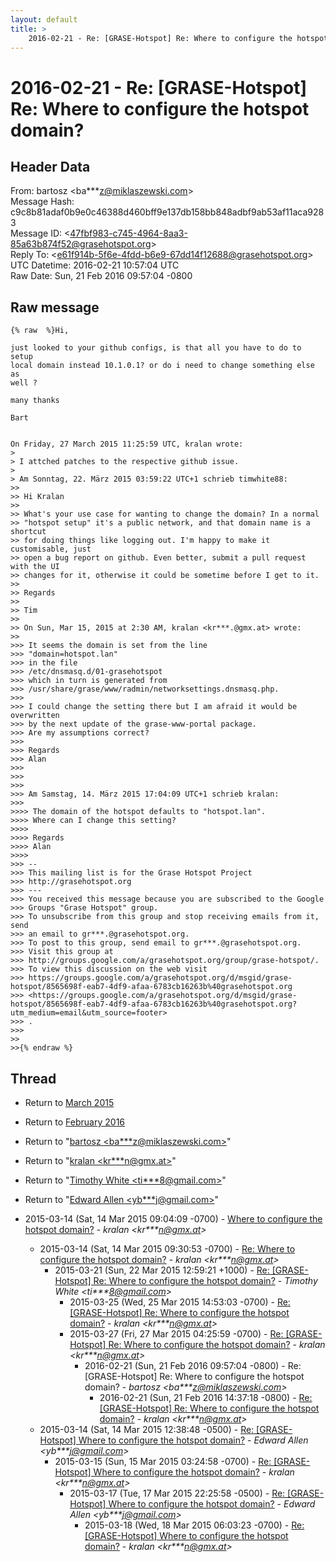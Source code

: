 ```yaml
---
layout: default
title: >
    2016-02-21 - Re: [GRASE-Hotspot] Re: Where to configure the hotspot domain?
---
```


# 2016-02-21 - Re: [GRASE-Hotspot] Re: Where to configure the hotspot domain?

## Header Data

From: bartosz \<ba***z@miklaszewski.com\><br>
Message Hash: c9c8b81adaf0b9e0c46388d460bff9e137db158bb848adbf9ab53af11aca9283<br>
Message ID: \<47fbf983-c745-4964-8aa3-85a63b874f52@grasehotspot.org\><br>
Reply To: \<e61f914b-5f6e-4fdd-b6e9-67dd14f12688@grasehotspot.org\><br>
UTC Datetime: 2016-02-21 10:57:04 UTC<br>
Raw Date: Sun, 21 Feb 2016 09:57:04 -0800<br>

## Raw message

```
{% raw  %}Hi,

just looked to your github configs, is that all you have to do to setup 
local domain instead 10.1.0.1? or do i need to change something else as 
well ?

many thanks

Bart


On Friday, 27 March 2015 11:25:59 UTC, kralan wrote:
>
> I attched patches to the respective github issue.
>
> Am Sonntag, 22. März 2015 03:59:22 UTC+1 schrieb timwhite88:
>>
>> Hi Kralan
>>
>> What's your use case for wanting to change the domain? In a normal 
>> "hotspot setup" it's a public network, and that domain name is a shortcut 
>> for doing things like logging out. I'm happy to make it customisable, just 
>> open a bug report on github. Even better, submit a pull request with the UI 
>> changes for it, otherwise it could be sometime before I get to it.
>>
>> Regards
>>
>> Tim
>>
>> On Sun, Mar 15, 2015 at 2:30 AM, kralan <kr***.@gmx.at> wrote:
>>
>>> It seems the domain is set from the line 
>>> "domain=hotspot.lan"
>>> in the file 
>>> /etc/dnsmasq.d/01-grasehotspot 
>>> which in turn is generated from 
>>> /usr/share/grase/www/radmin/networksettings.dnsmasq.php.
>>>
>>> I could change the setting there but I am afraid it would be overwritten 
>>> by the next update of the grase-www-portal package.
>>> Are my assumptions correct?
>>>
>>> Regards
>>> Alan
>>>
>>>
>>>
>>> Am Samstag, 14. März 2015 17:04:09 UTC+1 schrieb kralan:
>>>
>>>> The domain of the hotspot defaults to "hotspot.lan".
>>>> Where can I change this setting?
>>>>
>>>> Regards
>>>> Alan
>>>>
>>> -- 
>>> This mailing list is for the Grase Hotspot Project 
>>> http://grasehotspot.org
>>> --- 
>>> You received this message because you are subscribed to the Google 
>>> Groups "Grase Hotspot" group.
>>> To unsubscribe from this group and stop receiving emails from it, send 
>>> an email to gr***.@grasehotspot.org.
>>> To post to this group, send email to gr***.@grasehotspot.org.
>>> Visit this group at 
>>> http://groups.google.com/a/grasehotspot.org/group/grase-hotspot/.
>>> To view this discussion on the web visit 
>>> https://groups.google.com/a/grasehotspot.org/d/msgid/grase-hotspot/8565698f-eab7-4df9-afaa-6783cb16263b%40grasehotspot.org 
>>> <https://groups.google.com/a/grasehotspot.org/d/msgid/grase-hotspot/8565698f-eab7-4df9-afaa-6783cb16263b%40grasehotspot.org?utm_medium=email&utm_source=footer>
>>> .
>>>
>>
>>{% endraw %}
```

## Thread

+ Return to [March 2015](/archive/2015/03)
+ Return to [February 2016](/archive/2016/02)

+ Return to "[bartosz <ba***z<span>@</span>miklaszewski.com>](/authors/ba___z_at_miklaszewski_com)"
+ Return to "[kralan <kr***n<span>@</span>gmx.at>](/authors/kr___n_at_gmx_at)"
+ Return to "[Timothy White <ti***8<span>@</span>gmail.com>](/authors/ti___8_at_gmail_com)"
+ Return to "[Edward Allen <yb***j<span>@</span>gmail.com>](/authors/yb___j_at_gmail_com)"

+ 2015-03-14 (Sat, 14 Mar 2015 09:04:09 -0700) - [Where to configure the hotspot domain?](/archive/2015/03/0af09bd3a6607936a47d2883f2acb78abd9b73802ff45edd1c83564816763167) - _kralan \<kr***n@gmx.at\>_
  + 2015-03-14 (Sat, 14 Mar 2015 09:30:53 -0700) - [Re: Where to configure the hotspot domain?](/archive/2015/03/258246c8ba4e72c9e6bfadca2ee02812d98b568376e8c38f69475fe0f7c6fde9) - _kralan \<kr***n@gmx.at\>_
    + 2015-03-21 (Sun, 22 Mar 2015 12:59:21 +1000) - [Re: [GRASE-Hotspot] Re: Where to configure the hotspot domain?](/archive/2015/03/af4ceb4663b60e4bb1c0718d7249f2c5c9373e6997978187fe19c7b76c030fa7) - _Timothy White \<ti***8@gmail.com\>_
      + 2015-03-25 (Wed, 25 Mar 2015 14:53:03 -0700) - [Re: [GRASE-Hotspot] Re: Where to configure the hotspot domain?](/archive/2015/03/1da302b38be08aa7d016d138863026e01d2ee9f50b35ab003cbcb79fcdbb2e4d) - _kralan \<kr***n@gmx.at\>_
      + 2015-03-27 (Fri, 27 Mar 2015 04:25:59 -0700) - [Re: [GRASE-Hotspot] Re: Where to configure the hotspot domain?](/archive/2015/03/d80f65f1b883c6718e15c004048786d74f714cccaf4d9bf738cc61046dce481b) - _kralan \<kr***n@gmx.at\>_
        + 2016-02-21 (Sun, 21 Feb 2016 09:57:04 -0800) - Re: [GRASE-Hotspot] Re: Where to configure the hotspot domain? - _bartosz \<ba***z@miklaszewski.com\>_
          + 2016-02-21 (Sun, 21 Feb 2016 14:37:18 -0800) - [Re: [GRASE-Hotspot] Re: Where to configure the hotspot domain?](/archive/2016/02/fae1f2a2c3591801ce2227397d518d322b7af4909502a29957fc0037287854e0) - _kralan \<kr***n@gmx.at\>_
  + 2015-03-14 (Sat, 14 Mar 2015 12:38:48 -0500) - [Re: [GRASE-Hotspot] Where to configure the hotspot domain?](/archive/2015/03/ea0aea30cb60f358c825703c018e83541748653586b34fe0aabeb4cbe960ae50) - _Edward Allen \<yb***j@gmail.com\>_
    + 2015-03-15 (Sun, 15 Mar 2015 03:24:58 -0700) - [Re: [GRASE-Hotspot] Where to configure the hotspot domain?](/archive/2015/03/b231f46b86ef72c18b41f0f1eb801dbfc81b84d10e24323569077e71c2a4ab94) - _kralan \<kr***n@gmx.at\>_
      + 2015-03-17 (Tue, 17 Mar 2015 22:25:58 -0500) - [Re: [GRASE-Hotspot] Where to configure the hotspot domain?](/archive/2015/03/21efc2f935c147cd8748eadb07c1110fef462fced8b57823b336f9ae578eef44) - _Edward Allen \<yb***j@gmail.com\>_
        + 2015-03-18 (Wed, 18 Mar 2015 06:03:23 -0700) - [Re: [GRASE-Hotspot] Where to configure the hotspot domain?](/archive/2015/03/db2dad5006af8e4a8d7d5fae36962edbd8dcfea8fe4c5f988b7df8b68fbc655f) - _kralan \<kr***n@gmx.at\>_


